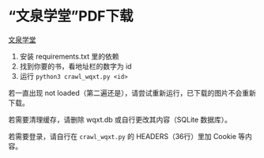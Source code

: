 “文泉学堂”PDF下载
====================

[文泉学堂](https://lib-nuanxin.wqxuetang.com/)

1. 安装 requirements.txt 里的依赖
2. 找到你要的书，看地址栏的数字为 id
3. 运行 `python3 crawl_wqxt.py <id>`

若一直出现 not loaded（第二遍还是），请尝试重新运行，已下载的图片不会重新下载。

若需要清理缓存，请删除 wqxt.db 或自行更改其内容（SQLite 数据库）。

若需要登录，请自行在 `crawl_wqxt.py` 的 HEADERS（36行）里加 Cookie 等内容。

